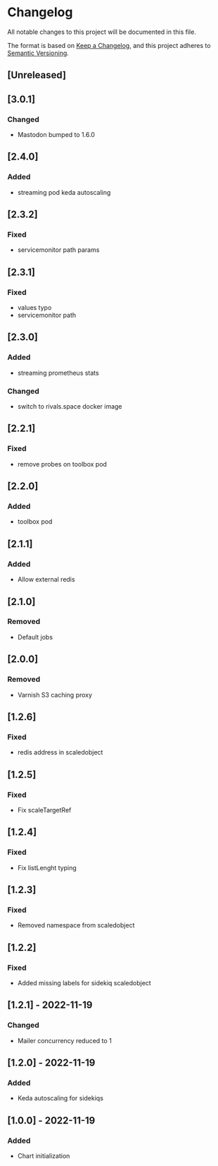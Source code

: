 # Changelog
All notable changes to this project will be documented in this file.

The format is based on [Keep a Changelog](https://keepachangelog.com/en/1.0.0/),
and this project adheres to [Semantic Versioning](https://semver.org/spec/v2.0.0.html).

## [Unreleased]

## [3.0.1]
### Changed
- Mastodon bumped to 1.6.0

## [2.4.0]
### Added
- streaming pod keda autoscaling

## [2.3.2]
### Fixed
- servicemonitor path params

## [2.3.1]
### Fixed
- values typo
- servicemonitor path

## [2.3.0]
### Added
- streaming prometheus stats

### Changed
- switch to rivals.space docker image

## [2.2.1]
### Fixed
- remove probes on toolbox pod

## [2.2.0]
### Added
- toolbox pod

## [2.1.1]
### Added
- Allow external redis

## [2.1.0]
### Removed
- Default jobs

## [2.0.0]
### Removed
- Varnish S3 caching proxy

## [1.2.6]
### Fixed
- redis address in scaledobject

## [1.2.5]
### Fixed
- Fix scaleTargetRef

## [1.2.4]
### Fixed
- Fix listLenght typing

## [1.2.3]
### Fixed
- Removed namespace from scaledobject

## [1.2.2]
### Fixed
- Added missing labels for sidekiq scaledobject

## [1.2.1] - 2022-11-19
### Changed
- Mailer concurrency reduced to 1

## [1.2.0] - 2022-11-19
### Added
- Keda autoscaling for sidekiqs

## [1.0.0] - 2022-11-19
### Added
- Chart initialization
